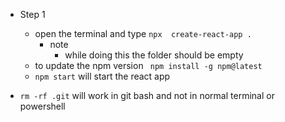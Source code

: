 - Step 1
    - open the terminal and type `npx  create-react-app .`
        - note 
            - while doing this the folder should be empty
    - to update the npm version ` npm install -g npm@latest`
    - `npm start` will start the  react app

- `rm -rf .git` will work in git bash and  not  in normal terminal  or powershell